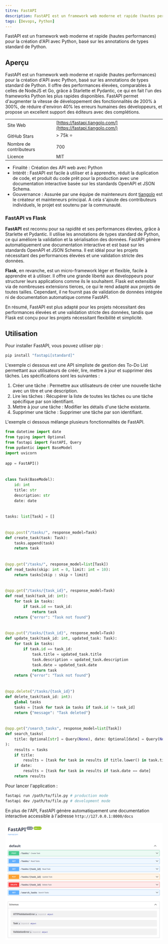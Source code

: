 ```yaml
---
titre: FastAPI
description: FastAPI est un framework web moderne et rapide (hautes performances) pour la création d'API avec Python, basé sur les annotations de types standard de Python.
tags: [Devops, Python]
---
```


FastAPI est un framework web moderne et rapide (hautes performances) pour la création d'API avec Python, basé sur les annotations de types standard de Python.

<!--truncate-->

## Aperçu

FastAPI est un framework web moderne et rapide (hautes performances) pour la création d'API avec Python, basé sur les annotations de types standard de Python. Il offre des performances élevées, comparables à celles de NodeJS et Go, grâce à Starlette et Pydantic, ce qui en fait l'un des frameworks Python les plus rapides disponibles. FastAPI permet d'augmenter la vitesse de développement des fonctionnalités de 200% à 300%, de réduire d'environ 40% les erreurs humaines des développeurs, et propose un excellent support des éditeurs avec des complétions.

|                         |                                 |
| ----------------------- | ------------------------------- |
| Site Web                | [https://fastapi.tiangolo.com/](https://fastapi.tiangolo.com/) |
| GitHub Stars            | > 75k ⭐                         |
| Nombre de contributeurs | 700                             |
| Licence                 | MIT                             |

- Finalité : Création des API web avec Python
- Intérêt : FastAPI est facile à utiliser et à apprendre, réduit la duplication de code, et produit du code prêt pour la production avec une documentation interactive basée sur les standards OpenAPI et JSON Schema.
- Gouvernance : Assurée par une équipe de mainteneurs dont [tiangolo](https://github.com/tiangolo) est le créateur et mainteneurs principal. A cela s'ajoute des contributeurs individuels, le projet est soutenu par la communauté.

### FastAPI vs Flask

**FastAPI** est reconnu pour sa rapidité et ses performances élevées, grâce à Starlette et Pydantic. Il utilise les annotations de types standard de Python, ce qui améliore la validation et la sérialisation des données. FastAPI génère automatiquement une documentation interactive et est basé sur les standards OpenAPI et JSON Schema. Il est idéal pour les projets nécessitant des performances élevées et une validation stricte des données.

**Flask**, en revanche, est un micro-framework léger et flexible, facile à apprendre et à utiliser. Il offre une grande liberté aux développeurs pour structurer leurs applications comme ils le souhaitent. Flask est extensible via de nombreuses extensions tierces, ce qui le rend adapté aux projets de toutes tailles. Cependant, il ne fournit pas de validation de données intégrée ni de documentation automatique comme FastAPI.

En résumé, FastAPI est plus adapté pour les projets nécessitant des performances élevées et une validation stricte des données, tandis que Flask est conçu pour les projets nécessitant flexibilité et simplicité.

## Utilisation

Pour installer FastAPI, vous pouvez utiliser pip :

```bash
pip install "fastapi[standard]"
```

L'exemple ci dessous est une API simpliste de gestion des To-Do List permettant aux utilisateurs de créér, lire, mettre à jour et supprimer des tâches. Les spécifications sont les suivantes :

1. Créer une tâche : Permettre aux utilisateurs de créer une nouvelle tâche avec un titre et une description.
2. Lire les tâches : Récupérer la liste de toutes les tâches ou une tâche spécifique par son identifiant.
3. Mettre à jour une tâche : Modifier les détails d'une tâche existante.
4. Supprimer une tâche : Supprimer une tâche par son identifiant.

L'exemple ci dessous mélange plusieurs fonctionnalités de FastAPI.

```python
from datetime import date
from typing import Optional
from fastapi import FastAPI, Query
from pydantic import BaseModel
import uvicorn

app = FastAPI()


class Task(BaseModel):
    id: int
    title: str
    description: str
    date: date


tasks: list[Task] = []


@app.post("/tasks/", response_model=Task)
def create_task(task: Task):
    tasks.append(task)
    return task


@app.get("/tasks/", response_model=list[Task])
def read_tasks(skip: int = 0, limit: int = 10):
    return tasks[skip : skip + limit]


@app.get("/tasks/{task_id}", response_model=Task)
def read_task(task_id: int):
    for task in tasks:
        if task.id == task_id:
            return task
    return {"error": "Task not found"}


@app.put("/tasks/{task_id}", response_model=Task)
def update_task(task_id: int, updated_task: Task):
    for task in tasks:
        if task.id == task_id:
            task.title = updated_task.title
            task.description = updated_task.description
            task.date = updated_task.date
            return task
    return {"error": "Task not found"}


@app.delete("/tasks/{task_id}")
def delete_task(task_id: int):
    global tasks
    tasks = [task for task in tasks if task.id != task_id]
    return {"message": "Task deleted"}


@app.get("/search_tasks", response_model=list[Task])
def search_tasks(
    title: Optional[str] = Query(None), date: Optional[date] = Query(None)
):
    results = tasks
    if title:
        results = [task for task in results if title.lower() in task.title.lower()]
    if date:
        results = [task for task in results if task.date == date]
    return results
```

Pour lancer l'application :

```bash
fastapi run /path/to/file.py # production mode
fastapi dev /path/to/file.py # development mode
```

En plus de l'API, FastAPI génère automatiquement une documentation interactive accessible à l'adresse `http://127.0.0.1:8000/docs`

![documentation](./img/fast-api-documentation.png)
